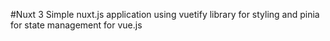 #Nuxt 3
Simple nuxt.js application using vuetify library for styling and pinia for state management for vue.js
